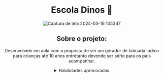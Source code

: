 <h1 align="center">Escola Dinos 🦖</h1>

<div align="center">
  
![Captura de tela 2024-03-16 105347](https://github.com/MarianaRodriguesTech/Curso-Dev-Web-Full-Stack/assets/141480630/751894a4-fc08-4788-9fd5-d0d1b55cdcea)

</div>

<div align="center">

## Sobre o projeto:

Desenvolvido em aula com a proposta de ser um gerador de tabuada lúdico para crianças até 10 anos entretanto devendo ser sério para os pais acompanhar.

<details>
<summary>Habilidades aprimoradas</summary>
  
- HTML

- CSS

- Lógica de programação

- JavaScript
  
</details>

</div>
